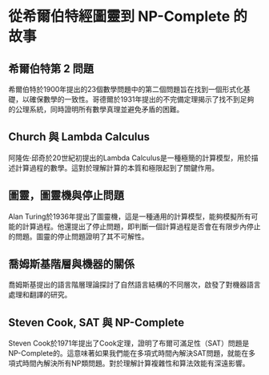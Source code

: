 # 從希爾伯特經圖靈到 NP-Complete 的故事

## 希爾伯特第 2 問題
希爾伯特於1900年提出的23個數學問題中的第二個問題旨在找到一個形式化基礎，以確保數學的一致性。哥德爾於1931年提出的不完備定理揭示了找不到足夠的公理系統，同時證明所有數學真理並避免矛盾的困難。

## Church 與 Lambda Calculus
阿隆佐·邱奇於20世紀初提出的Lambda Calculus是一種極簡的計算模型，用於描述計算過程的數學。這對於理解計算的本質和極限起到了關鍵作用。

## 圖靈，圖靈機與停止問題
Alan Turing於1936年提出了圖靈機，這是一種通用的計算模型，能夠模擬所有可能的計算過程。他還提出了停止問題，即判斷一個計算過程是否會在有限步內停止的問題。圖靈的停止問題證明了其不可解性。

## 喬姆斯基階層與機器的關係
喬姆斯基提出的語言階層理論探討了自然語言結構的不同層次，啟發了對機器語言處理和翻譯的研究。

## Steven Cook, SAT 與 NP-Complete
Steven Cook於1971年提出了Cook定理，證明了布爾可滿足性（SAT）問題是NP-Complete的。這意味著如果我們能在多項式時間內解決SAT問題，就能在多項式時間內解決所有NP類問題。對於理解計算複雜性和算法效能有深遠影響。
